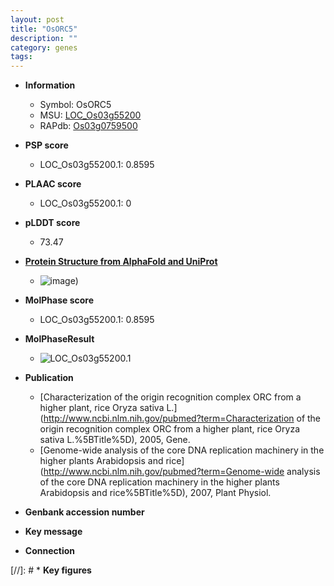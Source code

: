 ```yaml
---
layout: post
title: "OsORC5"
description: ""
category: genes
tags: 
---
```


* **Information**  
    + Symbol: OsORC5  
    + MSU: [LOC_Os03g55200](http://rice.plantbiology.msu.edu/cgi-bin/ORF_infopage.cgi?orf=LOC_Os03g55200)  
    + RAPdb: [Os03g0759500](http://rapdb.dna.affrc.go.jp/viewer/gbrowse_details/irgsp1?name=Os03g0759500)  

* **PSP score**  
    + LOC_Os03g55200.1: 0.8595 

* **PLAAC score**  
    + LOC_Os03g55200.1: 0 

* **pLDDT score**
    + 73.47

* **[Protein Structure from AlphaFold and UniProt](https://www.uniprot.org/uniprotkb/Q10CI8/entry#structure)**
    + ![image](https://ricepsp.github.io/images/Q1/AF-Q10CI8-F1.png))

* **MolPhase score**
    + LOC_Os03g55200.1: 0.8595

* **MolPhaseResult**
    + ![LOC_Os03g55200.1](https://ricepsp.github.io/pictures/LOC_Os03g/LOC_Os03g55200.1.png)

* **Publication**  
    + [Characterization of the origin recognition complex ORC from a higher plant, rice Oryza sativa L.](http://www.ncbi.nlm.nih.gov/pubmed?term=Characterization of the origin recognition complex ORC from a higher plant, rice Oryza sativa L.%5BTitle%5D), 2005, Gene.
    + [Genome-wide analysis of the core DNA replication machinery in the higher plants Arabidopsis and rice](http://www.ncbi.nlm.nih.gov/pubmed?term=Genome-wide analysis of the core DNA replication machinery in the higher plants Arabidopsis and rice%5BTitle%5D), 2007, Plant Physiol.

* **Genbank accession number**  

* **Key message**  

* **Connection**  

[//]: # * **Key figures**  


